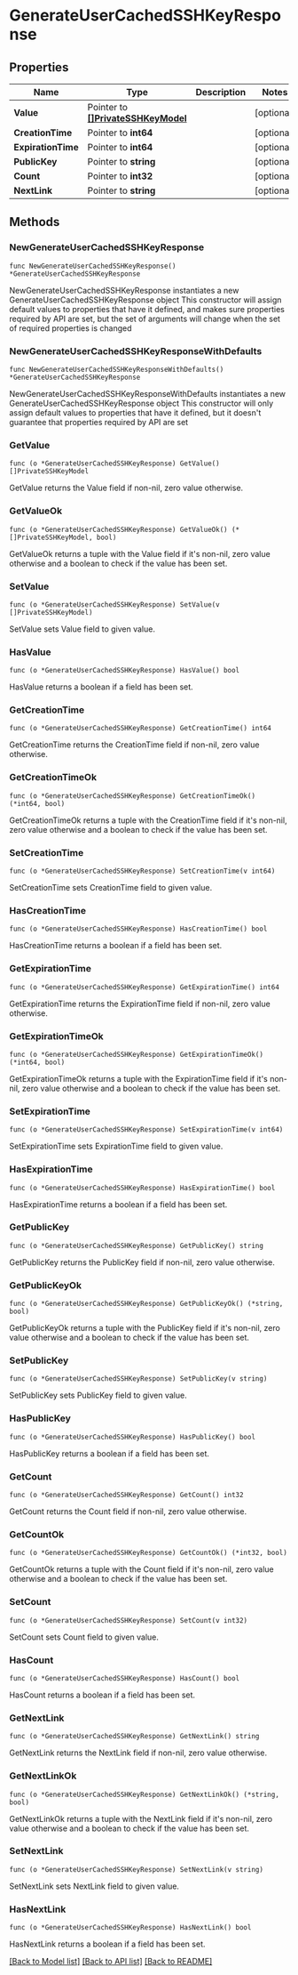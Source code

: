 # GenerateUserCachedSSHKeyResponse

## Properties

Name | Type | Description | Notes
------------ | ------------- | ------------- | -------------
**Value** | Pointer to [**[]PrivateSSHKeyModel**](PrivateSSHKeyModel.md) |  | [optional] 
**CreationTime** | Pointer to **int64** |  | [optional] 
**ExpirationTime** | Pointer to **int64** |  | [optional] 
**PublicKey** | Pointer to **string** |  | [optional] 
**Count** | Pointer to **int32** |  | [optional] 
**NextLink** | Pointer to **string** |  | [optional] 

## Methods

### NewGenerateUserCachedSSHKeyResponse

`func NewGenerateUserCachedSSHKeyResponse() *GenerateUserCachedSSHKeyResponse`

NewGenerateUserCachedSSHKeyResponse instantiates a new GenerateUserCachedSSHKeyResponse object
This constructor will assign default values to properties that have it defined,
and makes sure properties required by API are set, but the set of arguments
will change when the set of required properties is changed

### NewGenerateUserCachedSSHKeyResponseWithDefaults

`func NewGenerateUserCachedSSHKeyResponseWithDefaults() *GenerateUserCachedSSHKeyResponse`

NewGenerateUserCachedSSHKeyResponseWithDefaults instantiates a new GenerateUserCachedSSHKeyResponse object
This constructor will only assign default values to properties that have it defined,
but it doesn't guarantee that properties required by API are set

### GetValue

`func (o *GenerateUserCachedSSHKeyResponse) GetValue() []PrivateSSHKeyModel`

GetValue returns the Value field if non-nil, zero value otherwise.

### GetValueOk

`func (o *GenerateUserCachedSSHKeyResponse) GetValueOk() (*[]PrivateSSHKeyModel, bool)`

GetValueOk returns a tuple with the Value field if it's non-nil, zero value otherwise
and a boolean to check if the value has been set.

### SetValue

`func (o *GenerateUserCachedSSHKeyResponse) SetValue(v []PrivateSSHKeyModel)`

SetValue sets Value field to given value.

### HasValue

`func (o *GenerateUserCachedSSHKeyResponse) HasValue() bool`

HasValue returns a boolean if a field has been set.

### GetCreationTime

`func (o *GenerateUserCachedSSHKeyResponse) GetCreationTime() int64`

GetCreationTime returns the CreationTime field if non-nil, zero value otherwise.

### GetCreationTimeOk

`func (o *GenerateUserCachedSSHKeyResponse) GetCreationTimeOk() (*int64, bool)`

GetCreationTimeOk returns a tuple with the CreationTime field if it's non-nil, zero value otherwise
and a boolean to check if the value has been set.

### SetCreationTime

`func (o *GenerateUserCachedSSHKeyResponse) SetCreationTime(v int64)`

SetCreationTime sets CreationTime field to given value.

### HasCreationTime

`func (o *GenerateUserCachedSSHKeyResponse) HasCreationTime() bool`

HasCreationTime returns a boolean if a field has been set.

### GetExpirationTime

`func (o *GenerateUserCachedSSHKeyResponse) GetExpirationTime() int64`

GetExpirationTime returns the ExpirationTime field if non-nil, zero value otherwise.

### GetExpirationTimeOk

`func (o *GenerateUserCachedSSHKeyResponse) GetExpirationTimeOk() (*int64, bool)`

GetExpirationTimeOk returns a tuple with the ExpirationTime field if it's non-nil, zero value otherwise
and a boolean to check if the value has been set.

### SetExpirationTime

`func (o *GenerateUserCachedSSHKeyResponse) SetExpirationTime(v int64)`

SetExpirationTime sets ExpirationTime field to given value.

### HasExpirationTime

`func (o *GenerateUserCachedSSHKeyResponse) HasExpirationTime() bool`

HasExpirationTime returns a boolean if a field has been set.

### GetPublicKey

`func (o *GenerateUserCachedSSHKeyResponse) GetPublicKey() string`

GetPublicKey returns the PublicKey field if non-nil, zero value otherwise.

### GetPublicKeyOk

`func (o *GenerateUserCachedSSHKeyResponse) GetPublicKeyOk() (*string, bool)`

GetPublicKeyOk returns a tuple with the PublicKey field if it's non-nil, zero value otherwise
and a boolean to check if the value has been set.

### SetPublicKey

`func (o *GenerateUserCachedSSHKeyResponse) SetPublicKey(v string)`

SetPublicKey sets PublicKey field to given value.

### HasPublicKey

`func (o *GenerateUserCachedSSHKeyResponse) HasPublicKey() bool`

HasPublicKey returns a boolean if a field has been set.

### GetCount

`func (o *GenerateUserCachedSSHKeyResponse) GetCount() int32`

GetCount returns the Count field if non-nil, zero value otherwise.

### GetCountOk

`func (o *GenerateUserCachedSSHKeyResponse) GetCountOk() (*int32, bool)`

GetCountOk returns a tuple with the Count field if it's non-nil, zero value otherwise
and a boolean to check if the value has been set.

### SetCount

`func (o *GenerateUserCachedSSHKeyResponse) SetCount(v int32)`

SetCount sets Count field to given value.

### HasCount

`func (o *GenerateUserCachedSSHKeyResponse) HasCount() bool`

HasCount returns a boolean if a field has been set.

### GetNextLink

`func (o *GenerateUserCachedSSHKeyResponse) GetNextLink() string`

GetNextLink returns the NextLink field if non-nil, zero value otherwise.

### GetNextLinkOk

`func (o *GenerateUserCachedSSHKeyResponse) GetNextLinkOk() (*string, bool)`

GetNextLinkOk returns a tuple with the NextLink field if it's non-nil, zero value otherwise
and a boolean to check if the value has been set.

### SetNextLink

`func (o *GenerateUserCachedSSHKeyResponse) SetNextLink(v string)`

SetNextLink sets NextLink field to given value.

### HasNextLink

`func (o *GenerateUserCachedSSHKeyResponse) HasNextLink() bool`

HasNextLink returns a boolean if a field has been set.


[[Back to Model list]](../README.md#documentation-for-models) [[Back to API list]](../README.md#documentation-for-api-endpoints) [[Back to README]](../README.md)


